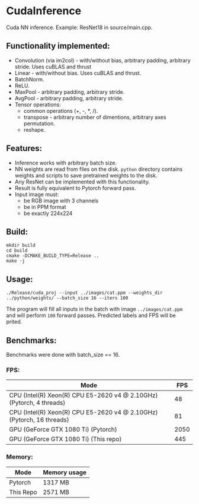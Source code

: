 # CudaInference
Cuda NN inference. Example: ResNet18 in source/main.cpp.


## Functionality implemented:
* Convolution (via im2col) - with/without bias, arbitrary padding, arbitrary stride. Uses cuBLAS and thrust
* Linear - with/without bias. Uses cuBLAS and thrust.
* BatchNorm.
* ReLU.
* MaxPool - arbitrary padding, arbitrary stride.
* AvgPool - arbitrary padding, arbitrary stride.
* Tensor operations:
    * common operations (+, -, *, \/).
    * transpose - arbitrary number of dimentions, arbitrary axes permutation.
    * reshape.


## Features:
* Inference works with arbitrary batch size.
* NN weights are read from files on the disk. `python` directory contains weights and scripts to save pretrained weights to the disk.
* Any ResNet can be implemented with this functionality.
* Result is fully equivalent to Pytorch forward pass.
* Input image must:
    * be RGB image with 3 channels
    * be in PPM format
    * be exactly 224x224


## Build:
```
mkdir build
cd build
cmake -DCMAKE_BUILD_TYPE=Release .. 
make -j
```


## Usage:
```
./Release/cuda_proj --input ../images/cat.ppm --weights_dir ../python/weights/ --batch_size 16 --iters 100
```

The program will fill all inputs in the batch with image `../images/cat.ppm` and will perform `100` forward passes. Predicted labels and FPS will be prited.

## Benchmarks:
Benchmarks were done with batch_size == 16.

### FPS:
| Mode                                                                  | FPS  |
|-----------------------------------------------------------------------|------|
| CPU (Intel(R) Xeon(R) CPU E5-2620 v4 @ 2.10GHz) (Pytorch, 4 threads)  | 48   |
| CPU (Intel(R) Xeon(R) CPU E5-2620 v4 @ 2.10GHz) (Pytorch, 16 threads) | 81   |
| GPU (GeForce GTX 1080 Ti) (Pytorch)                                   | 2050 |
| GPU (GeForce GTX 1080 Ti) (This repo)                                 | 445  |

### Memory:
| Mode      | Memory usage |
|-----------|--------------|
| Pytorch   | 1317 MB      |
| This Repo | 2571 MB      |
